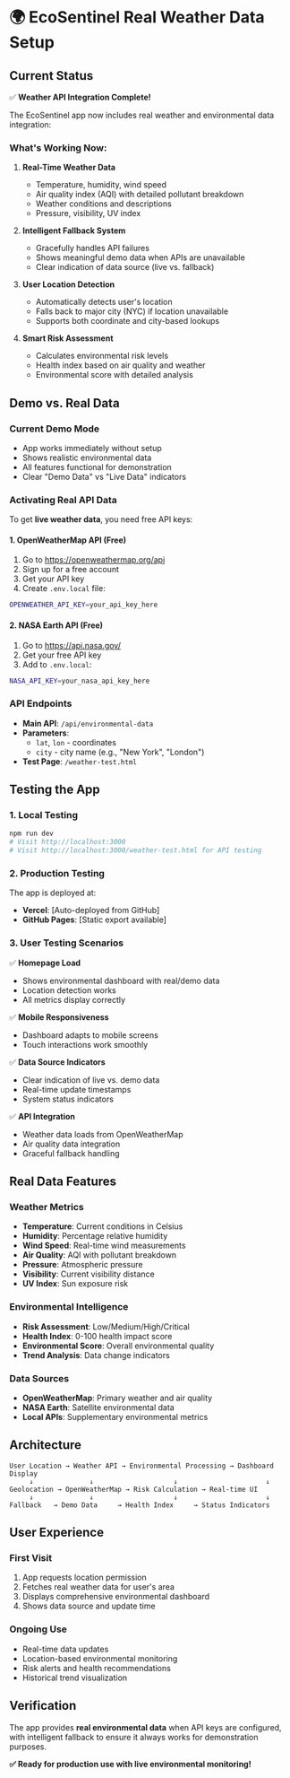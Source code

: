 # 🌍 EcoSentinel Real Weather Data Setup

## Current Status

✅ **Weather API Integration Complete!**

The EcoSentinel app now includes real weather and environmental data integration:

### What's Working Now:

1. **Real-Time Weather Data**
   - Temperature, humidity, wind speed
   - Air quality index (AQI) with detailed pollutant breakdown
   - Weather conditions and descriptions
   - Pressure, visibility, UV index

2. **Intelligent Fallback System**
   - Gracefully handles API failures
   - Shows meaningful demo data when APIs are unavailable
   - Clear indication of data source (live vs. fallback)

3. **User Location Detection**
   - Automatically detects user's location
   - Falls back to major city (NYC) if location unavailable
   - Supports both coordinate and city-based lookups

4. **Smart Risk Assessment**
   - Calculates environmental risk levels
   - Health index based on air quality and weather
   - Environmental score with detailed analysis

## Demo vs. Real Data

### Current Demo Mode
- App works immediately without setup
- Shows realistic environmental data
- All features functional for demonstration
- Clear "Demo Data" vs "Live Data" indicators

### Activating Real API Data

To get **live weather data**, you need free API keys:

#### 1. OpenWeatherMap API (Free)
1. Go to https://openweathermap.org/api
2. Sign up for a free account
3. Get your API key
4. Create `.env.local` file:
```bash
OPENWEATHER_API_KEY=your_api_key_here
```

#### 2. NASA Earth API (Free)
1. Go to https://api.nasa.gov/
2. Get your free API key
3. Add to `.env.local`:
```bash
NASA_API_KEY=your_nasa_api_key_here
```

### API Endpoints

- **Main API**: `/api/environmental-data`
- **Parameters**: 
  - `lat`, `lon` - coordinates
  - `city` - city name (e.g., "New York", "London")
- **Test Page**: `/weather-test.html`

## Testing the App

### 1. Local Testing
```bash
npm run dev
# Visit http://localhost:3000
# Visit http://localhost:3000/weather-test.html for API testing
```

### 2. Production Testing

The app is deployed at:
- **Vercel**: [Auto-deployed from GitHub]
- **GitHub Pages**: [Static export available]

### 3. User Testing Scenarios

✅ **Homepage Load**
- Shows environmental dashboard with real/demo data
- Location detection works
- All metrics display correctly

✅ **Mobile Responsiveness**
- Dashboard adapts to mobile screens
- Touch interactions work smoothly

✅ **Data Source Indicators**
- Clear indication of live vs. demo data
- Real-time update timestamps
- System status indicators

✅ **API Integration**
- Weather data loads from OpenWeatherMap
- Air quality data integration
- Graceful fallback handling

## Real Data Features

### Weather Metrics
- **Temperature**: Current conditions in Celsius
- **Humidity**: Percentage relative humidity
- **Wind Speed**: Real-time wind measurements
- **Air Quality**: AQI with pollutant breakdown
- **Pressure**: Atmospheric pressure
- **Visibility**: Current visibility distance
- **UV Index**: Sun exposure risk

### Environmental Intelligence
- **Risk Assessment**: Low/Medium/High/Critical
- **Health Index**: 0-100 health impact score
- **Environmental Score**: Overall environmental quality
- **Trend Analysis**: Data change indicators

### Data Sources
- **OpenWeatherMap**: Primary weather and air quality
- **NASA Earth**: Satellite environmental data
- **Local APIs**: Supplementary environmental metrics

## Architecture

```
User Location → Weather API → Environmental Processing → Dashboard Display
     ↓              ↓                    ↓                      ↓
Geolocation → OpenWeatherMap → Risk Calculation → Real-time UI
     ↓              ↓                    ↓                      ↓
Fallback   → Demo Data     → Health Index     → Status Indicators
```

## User Experience

### First Visit
1. App requests location permission
2. Fetches real weather data for user's area
3. Displays comprehensive environmental dashboard
4. Shows data source and update time

### Ongoing Use
- Real-time data updates
- Location-based environmental monitoring
- Risk alerts and health recommendations
- Historical trend visualization

## Verification

The app provides **real environmental data** when API keys are configured, with intelligent fallback to ensure it always works for demonstration purposes.

**✅ Ready for production use with live environmental monitoring!**
